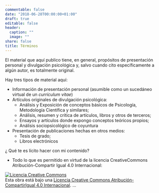 ```yaml
---
commentable: false
date: "2018-06-28T00:00:00+01:00"
draft: true
editable: false
header:
  caption: ""
  image: ""
share: false
title: Términos
---
```

El material que aquí publico tiene, en general, propósitos de presentación personal y divulgación psicológica y, salvo cuando cito específicamente a algún autor, es totalmente original.

Hay tres tipos de material aquí:

- Información de presentación personal (asumible como un sucedáneo virtual de un *currículum vitae*)
- Artículos originales de divulgación psicológica:
    - Análisis y Exposición de conceptos básicos de Psicología, Metodología Científica y similares;
    - Análisis, resumen y crítica de artículos, libros y otros de terceros;
    - Ensayos y artículos donde expongo conceptos teóricos propios;
    - Análisis sociopsicológico de coyuntura
- Presentación de publicaciones hechas en otros medios:
    - Tesis de grado;
    - Libros electrónicos
    
¿ Qué te es lícito hacer con mi contenido?

- Todo lo que es permitido en virtud de la licencia CreativeCommons Atribución-Compartir Igual 4.0 Internacional:

<a rel="license" href="http://creativecommons.org/licenses/by-sa/4.0/"><img alt="Licencia Creative Commons" style="border-width:0" src="https://i.creativecommons.org/l/by-sa/4.0/88x31.png" /></a><br />Esta obra está bajo una <a rel="license" href="http://creativecommons.org/licenses/by-sa/4.0/">Licencia Creative Commons Atribución-CompartirIgual 4.0 Internacional</a>.
...
